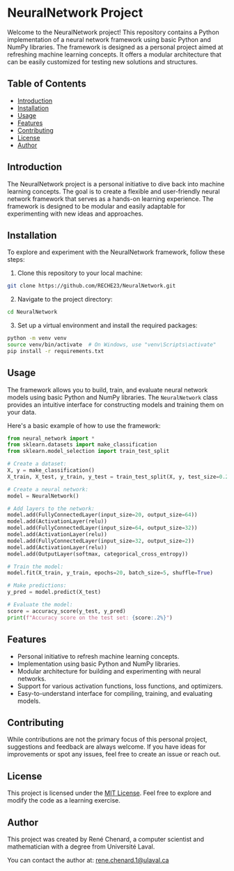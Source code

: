 # NeuralNetwork Project

Welcome to the NeuralNetwork project! This repository contains a Python implementation of a neural network framework using basic Python and NumPy libraries. The framework is designed as a personal project aimed at refreshing machine learning concepts. It offers a modular architecture that can be easily customized for testing new solutions and structures.

## Table of Contents

- [Introduction](#introduction)
- [Installation](#installation)
- [Usage](#usage)
- [Features](#features)
- [Contributing](#contributing)
- [License](#license)
- [Author](#author)

## Introduction

The NeuralNetwork project is a personal initiative to dive back into machine learning concepts. The goal is to create a flexible and user-friendly neural network framework that serves as a hands-on learning experience. The framework is designed to be modular and easily adaptable for experimenting with new ideas and approaches.

## Installation

To explore and experiment with the NeuralNetwork framework, follow these steps:

1. Clone this repository to your local machine:

```bash
git clone https://github.com/RECHE23/NeuralNetwork.git
```

2. Navigate to the project directory:
```bash
cd NeuralNetwork
```

3. Set up a virtual environment and install the required packages:
```bash
python -m venv venv
source venv/bin/activate  # On Windows, use "venv\Scripts\activate"
pip install -r requirements.txt
```

## Usage

The framework allows you to build, train, and evaluate neural network models using basic Python and NumPy libraries. The `NeuralNetwork` class provides an intuitive interface for constructing models and training them on your data.

Here's a basic example of how to use the framework:
```python
from neural_network import *
from sklearn.datasets import make_classification
from sklearn.model_selection import train_test_split

# Create a dataset:
X, y = make_classification()
X_train, X_test, y_train, y_test = train_test_split(X, y, test_size=0.2)

# Create a neural network:
model = NeuralNetwork()

# Add layers to the network:
model.add(FullyConnectedLayer(input_size=20, output_size=64))
model.add(ActivationLayer(relu))
model.add(FullyConnectedLayer(input_size=64, output_size=32))
model.add(ActivationLayer(relu))
model.add(FullyConnectedLayer(input_size=32, output_size=2))
model.add(ActivationLayer(relu))
model.add(OutputLayer(softmax, categorical_cross_entropy))

# Train the model:
model.fit(X_train, y_train, epochs=20, batch_size=5, shuffle=True)

# Make predictions:
y_pred = model.predict(X_test)

# Evaluate the model:
score = accuracy_score(y_test, y_pred)
print(f"Accuracy score on the test set: {score:.2%}")
```

## Features

- Personal initiative to refresh machine learning concepts.
- Implementation using basic Python and NumPy libraries.
- Modular architecture for building and experimenting with neural networks.
- Support for various activation functions, loss functions, and optimizers.
- Easy-to-understand interface for compiling, training, and evaluating models.

## Contributing

While contributions are not the primary focus of this personal project, suggestions and feedback are always welcome. If you have ideas for improvements or spot any issues, feel free to create an issue or reach out.

## License

This project is licensed under the [MIT License](https://opensource.org/license/mit/). Feel free to explore and modify the code as a learning exercise.

## Author

This project was created by René Chenard, a computer scientist and mathematician with a degree from Université Laval.

You can contact the author at: [rene.chenard.1@ulaval.ca](mailto:rene.chenard.1@ulaval.ca)
